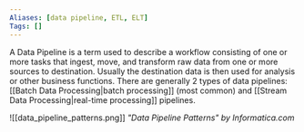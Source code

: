 ```yaml
---
Aliases: [data pipeline, ETL, ELT]
Tags: []
---
```


A Data Pipeline is a term used to describe a workflow consisting of one or more tasks that ingest, move, and transform raw data from one or more sources to destination. Usually the destination data is then used for analysis or other business functions. There are generally 2 types of data pipelines: [[Batch Data Processing|batch processing]] (most common) and [[Stream Data Processing|real-time processing]] pipelines.

![[data_pipeline_patterns.png]]
*"Data Pipeline Patterns" by Informatica.com*